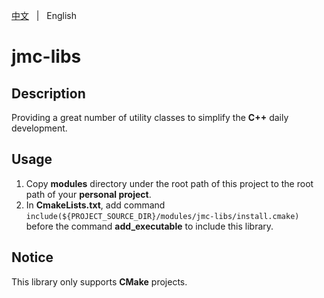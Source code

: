 ﻿[中文](README.zh.md) &nbsp; | &nbsp; English

# jmc-libs

## Description

Providing a great number of utility classes to simplify the **C++** daily development.

## Usage

1. Copy **modules** directory under the root path of this project to the root path of your **personal project**.
2. In **CmakeLists.txt**, add command `include(${PROJECT_SOURCE_DIR}/modules/jmc-libs/install.cmake)` <br>
before the command **add_executable** to include this library.

## Notice

This library only supports **CMake** projects.
